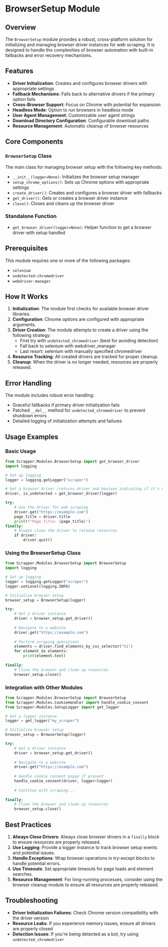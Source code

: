 # BrowserSetup Module

## Overview

The `BrowserSetup` module provides a robust, cross-platform solution for initializing and managing browser driver instances for web scraping. It is designed to handle the complexities of browser automation with built-in fallbacks and error recovery mechanisms.

## Features

- **Driver Initialization**: Creates and configures browser drivers with appropriate settings
- **Fallback Mechanisms**: Falls back to alternative drivers if the primary option fails
- **Cross-Browser Support**: Focus on Chrome with potential for expansion
- **Headless Mode**: Option to run browsers in headless mode
- **User Agent Management**: Customizable user agent strings
- **Download Directory Configuration**: Configurable download paths
- **Resource Management**: Automatic cleanup of browser resources

## Core Components

### `BrowserSetup` Class

The main class for managing browser setup with the following key methods:

- `__init__(logger=None)`: Initializes the browser setup manager
- `setup_chrome_options()`: Sets up Chrome options with appropriate settings
- `create_driver()`: Creates and configures a browser driver with fallbacks
- `get_driver()`: Gets or creates a browser driver instance
- `close()`: Closes and cleans up the browser driver

### Standalone Function

- `get_browser_driver(logger=None)`: Helper function to get a browser driver with setup handled

## Prerequisites

This module requires one or more of the following packages:
- `selenium`
- `undetected-chromedriver`
- `webdriver-manager`

## How It Works

1. **Initialization**: The module first checks for available browser driver libraries.
2. **Configuration**: Chrome options are configured with appropriate arguments.
3. **Driver Creation**: The module attempts to create a driver using the following strategy:
   - First try with `undetected_chromedriver` (best for avoiding detection)
   - Fall back to selenium with webdriver_manager
   - Last resort: selenium with manually specified chromedriver
4. **Resource Tracking**: All created drivers are tracked for proper cleanup.
5. **Cleanup**: When the driver is no longer needed, resources are properly released.

## Error Handling

The module includes robust error handling:
- Graceful fallbacks if primary driver initialization fails
- Patched `__del__` method for `undetected_chromedriver` to prevent shutdown errors
- Detailed logging of initialization attempts and failures

## Usage Examples

### Basic Usage

```python
from Scrapper.Modules.BrowserSetup import get_browser_driver
import logging

# Set up logging
logger = logging.getLogger("scraper")

# Get a browser driver (returns driver and boolean indicating if it's undetected_chromedriver)
driver, is_undetected = get_browser_driver(logger)

try:
    # Use the driver for web scraping
    driver.get("https://example.com")
    page_title = driver.title
    print(f"Page title: {page_title}")
finally:
    # Always close the driver to release resources
    if driver:
        driver.quit()
```

### Using the BrowserSetup Class

```python
from Scrapper.Modules.BrowserSetup import BrowserSetup
import logging

# Set up logging
logger = logging.getLogger("scraper")
logger.setLevel(logging.INFO)

# Initialize browser setup
browser_setup = BrowserSetup(logger)

try:
    # Get a driver instance
    driver = browser_setup.get_driver()
    
    # Navigate to a website
    driver.get("https://example.com")
    
    # Perform scraping operations
    elements = driver.find_elements_by_css_selector("h1")
    for element in elements:
        print(element.text)
        
finally:
    # Close the browser and clean up resources
    browser_setup.close()
```

### Integration with Other Modules

```python
from Scrapper.Modules.BrowserSetup import BrowserSetup
from Scrapper.Modules.CookieHandler import handle_cookie_consent
from Scrapper.Modules.SetupLogger import get_logger

# Get a logger instance
logger = get_logger("my_scraper")

# Initialize browser setup
browser_setup = BrowserSetup(logger)

try:
    # Get a driver instance
    driver = browser_setup.get_driver()
    
    # Navigate to a website
    driver.get("https://example.com")
    
    # Handle cookie consent popup if present
    handle_cookie_consent(driver, logger=logger)
    
    # Continue with scraping...
    
finally:
    # Close the browser and clean up resources
    browser_setup.close()
```

## Best Practices

1. **Always Close Drivers**: Always close browser drivers in a `finally` block to ensure resources are properly released.
2. **Use Logging**: Provide a logger instance to track browser setup events and potential issues.
3. **Handle Exceptions**: Wrap browser operations in try-except blocks to handle potential errors.
4. **Use Timeouts**: Set appropriate timeouts for page loads and element searches.
5. **Resource Management**: For long-running processes, consider using the browser cleanup module to ensure all resources are properly released.

## Troubleshooting

- **Driver Initialization Failures**: Check Chrome version compatibility with the driver version
- **Resource Leaks**: If you experience memory issues, ensure all drivers are properly closed
- **Detection Issues**: If you're being detected as a bot, try using `undetected_chromedriver` 